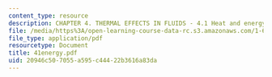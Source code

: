 ```yaml
---
content_type: resource
description: CHAPTER 4. THERMAL EFFECTS IN FLUIDS - 4.1 Heat and energy conservation
file: /media/https%3A/open-learning-course-data-rc.s3.amazonaws.com/1-63-advanced-fluid-dynamics-of-the-environment-fall-2002/20946c507055a595c44422b3616a83da_41energy.pdf
file_type: application/pdf
resourcetype: Document
title: 41energy.pdf
uid: 20946c50-7055-a595-c444-22b3616a83da
---
```

